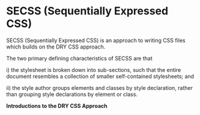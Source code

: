 # SECSS (Sequentially Expressed CSS)
SECSS (Sequentially Expressed CSS) is an approach to writing CSS files which builds on the DRY CSS approach.

The two primary defining characteristics of SECSS are that

i) the stylesheet is broken down into sub-sections, such that the entire document resembles a collection of smaller self-contained stylesheets; and

ii) the style author groups elements and classes by style declaration, rather than grouping style declarations by element or class.

**Introductions to the DRY CSS Approach**

